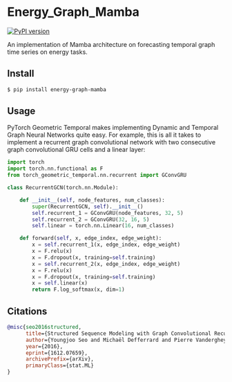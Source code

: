 # Energy_Graph_Mamba


[![PyPI version](https://badge.fury.io/py/x-transformers.svg)](https://badge.fury.io/py/x-transformers)

An implementation of Mamba architecture on forecasting temporal graph time series on energy tasks.

## Install

```bash
$ pip install energy-graph-mamba
```

## Usage


PyTorch Geometric Temporal makes implementing Dynamic and Temporal Graph Neural Networks quite easy. For example, this is all it takes to implement a recurrent graph convolutional network with two consecutive graph convolutional GRU cells and a linear layer:

```python
import torch
import torch.nn.functional as F
from torch_geometric_temporal.nn.recurrent import GConvGRU

class RecurrentGCN(torch.nn.Module):

    def __init__(self, node_features, num_classes):
        super(RecurrentGCN, self).__init__()
        self.recurrent_1 = GConvGRU(node_features, 32, 5)
        self.recurrent_2 = GConvGRU(32, 16, 5)
        self.linear = torch.nn.Linear(16, num_classes)

    def forward(self, x, edge_index, edge_weight):
        x = self.recurrent_1(x, edge_index, edge_weight)
        x = F.relu(x)
        x = F.dropout(x, training=self.training)
        x = self.recurrent_2(x, edge_index, edge_weight)
        x = F.relu(x)
        x = F.dropout(x, training=self.training)
        x = self.linear(x)
        return F.log_softmax(x, dim=1)
```


## Citations

```bibtex
@misc{seo2016structured,
      title={Structured Sequence Modeling with Graph Convolutional Recurrent Networks}, 
      author={Youngjoo Seo and Michaël Defferrard and Pierre Vandergheynst and Xavier Bresson},
      year={2016},
      eprint={1612.07659},
      archivePrefix={arXiv},
      primaryClass={stat.ML}
}
```



